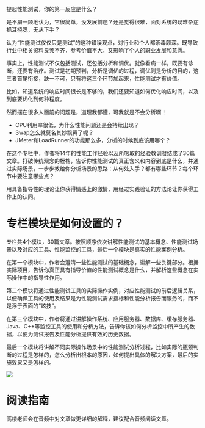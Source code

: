 提起性能测试，你的第一反应是什么？

是不屑一顾地认为，它很简单，没发展前途？还是觉得很难，面对系统的疑难杂症抓耳挠腮，无从下手？

认为“性能测试仅仅只是测试”的这种错误观点，对行业和个人都荼毒颇深。既导致行业中相关资料良莠不齐，参考价值不大，又影响了个人的职业发展和意愿。

事实上，性能测试不仅包括测试，还包括分析和调优。就像看病一样，既要有诊断，还要有治疗。测试是初期预判，分析是调优的过程，调优则是分析的目的，这三者首尾衔接，缺一不可，只有将这三个环节加起来，性能测试才有价值。

比如，知道系统的响应时间很长是不够的，我们还要知道如何优化响应时间，以及到底要优化到何种程度。

然而摆在很多人面前的问题是，道理我都懂，可我就是不会分析啊！

- CPU利用率很低，为什么性能问题还是会持续出现？
- Swap怎么就莫名其妙飘黄了呢？
- JMeter和LoadRunner的功能那么多，分析的时候到底该用哪个？

在这个专栏中，作者将14年的性能工作经验以及所吸取的经验教训凝结成了30篇文章。打破传统观念的桎梏，告诉你性能测试的真正含义和内容到底是什么，并通过实际场景，一步步教给你分析场景的思路：从何处入手？都有哪些环节？每个环节中要注意哪些点？

用具备指导性的理论让你获得情感上的激情，用经过实践验证的方法论让你获得工作上的认同。

# 专栏模块是如何设置的？

专栏共4个模块，30篇文章。按照顺序依次讲解性能测试的基本概念、性能测试场景以及对应的工具、性能监控的工具，最后一个模块是真实的性能案例分析。

在第一个模块中，作者会澄清一些性能测试的基础概念，讲解一些关键部分。根据实际项目，告诉你真正具有指导价值的性能测试概念是什么，并解析这些概念在实际操作中的指导性作用。

第二个模块将通过性能测试工具的实际操作实例，对应性能测试的前后逻辑关系，以便确保工具的使用及结果是为性能测试需求指标和性能分析报告而服务的，而不是浮于表面的“炫技”。

在第三个模块中，作者将通过讲解操作系统、应用服务器、数据库、缓存服务器、Java、C++等监控工具的使用和分析方法，告诉你该如何分析监控中所产生的数据，以便为测试报告及性能分析提供有效的历史数据。

最后一个模块将讲解不同实际操作场景中的性能测试分析过程，比如实际的瓶颈判断的过程是怎样的，怎么分析出根本的原因，如何提出具体的解决方案，最后的实施效果又是怎样的。

![](https://static001.geekbang.org/resource/image/31/4e/31dfa4e0cccfcfb0175d12af425a3f4e.jpeg)

# 阅读指南

高楼老师会在音频中对文章做更详细的解释，建议配合音频阅读文章。